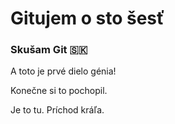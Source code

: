 # Gitujem o sto šesť

### Skušam **Git** 🇸🇰

A toto je prvé dielo génia!

Konečne si to pochopil.

Je to tu. Príchod kráľa.
